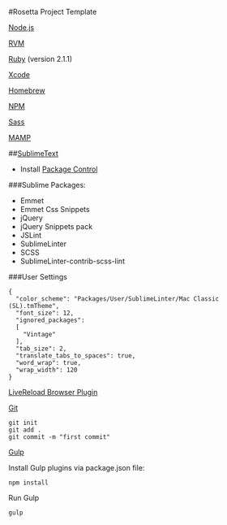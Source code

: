 #Rosetta Project Template

[Node.js](https://nodejs.org/)

[RVM](https://rvm.io/)

[Ruby](https://www.ruby-lang.org/en/) (version 2.1.1)

[Xcode](https://itunes.apple.com/us/app/xcode/id497799835?mt=12)

[Homebrew](http://brew.sh/)

[NPM](https://docs.npmjs.com/getting-started/installing-node)

[Sass](http://sass-lang.com/install)

[MAMP](https://www.mamp.info/en/downloads/)

##[SublimeText](http://www.sublimetext.com/3)

- Install [Package Control](https://packagecontrol.io/installation)

###Sublime Packages:

- Emmet
- Emmet Css Snippets
- jQuery
- jQuery Snippets pack
- JSLint
- SublimeLinter
- SCSS
- SublimeLinter-contrib-scss-lint

###User Settings

```
{
  "color_scheme": "Packages/User/SublimeLinter/Mac Classic (SL).tmTheme",
  "font_size": 12,
  "ignored_packages":
  [
    "Vintage"
  ],
  "tab_size": 2,
  "translate_tabs_to_spaces": true,
  "word_wrap": true,
  "wrap_width": 120
}
```

[LiveReload Browser Plugin](http://livereload.com/extensions/)

[Git](http://www.git-scm.com/)

```
git init
git add .
git commit -m "first commit"
```

[Gulp](https://github.com/gulpjs/gulp/blob/master/docs/getting-started.md)

Install Gulp plugins via package.json file:

```
npm install
```

Run Gulp
```
gulp
```